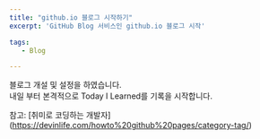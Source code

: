 ```yaml
---
title: "github.io 블로그 시작하기"
excerpt: 'GitHub Blog 서비스인 github.io 블로그 시작'

tags:
   - Blog

---
```


블로그 개설 및 설정을 하였습니다.<br />
내일 부터 본격적으로 Today I Learned를 기록을 시작합니다.

참고: [취미로 코딩하는 개발자] (https://devinlife.com/howto%20github%20pages/category-tag/)